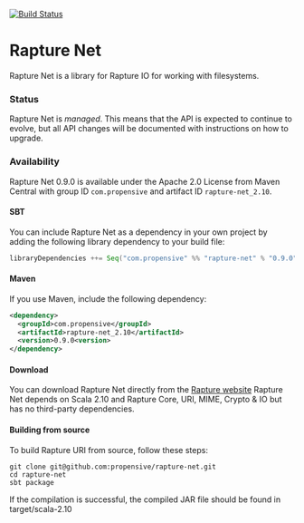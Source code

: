 [![Build Status](https://travis-ci.org/propensive/rapture-net.png?branch=master)](https://travis-ci.org/propensive/rapture-net)

# Rapture Net

Rapture Net is a library for Rapture IO for working with filesystems.

### Status

Rapture Net is *managed*. This means that the API is expected to continue to evolve, but all API changes will be documented with instructions on how to upgrade.

### Availability

Rapture Net 0.9.0 is available under the Apache 2.0 License from Maven Central with group ID `com.propensive` and artifact ID `rapture-net_2.10`.

#### SBT

You can include Rapture Net as a dependency in your own project by adding the following library dependency to your build file:

```scala
libraryDependencies ++= Seq("com.propensive" %% "rapture-net" % "0.9.0")
```

#### Maven

If you use Maven, include the following dependency:

```xml
<dependency>
  <groupId>com.propensive</groupId>
  <artifactId>rapture-net_2.10</artifactId>
  <version>0.9.0<version>
</dependency>
```

#### Download

You can download Rapture Net directly from the [Rapture website](http://rapture.io/)
Rapture Net depends on Scala 2.10 and Rapture Core, URI, MIME, Crypto & IO but has no third-party dependencies.

#### Building from source

To build Rapture URI from source, follow these steps:

```
git clone git@github.com:propensive/rapture-net.git
cd rapture-net
sbt package
```

If the compilation is successful, the compiled JAR file should be found in target/scala-2.10
